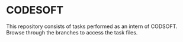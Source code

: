 # CODESOFT
This repository consists of tasks performed as an intern of CODSOFT.
Browse through the branches to access the task files.
